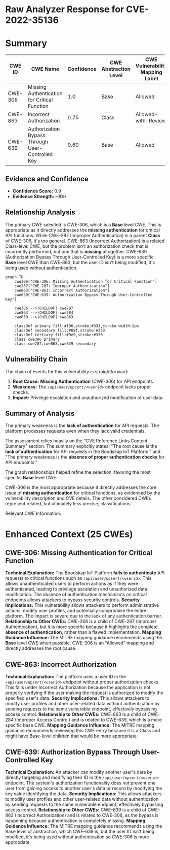 # Raw Analyzer Response for CVE-2022-35136

# Summary
| CWE ID | CWE Name | Confidence | CWE Abstraction Level | CWE Vulnerability Mapping Label | CWE-Vulnerability Mapping Notes |
|---|---|---|---|---|---|
| CWE-306 | Missing Authentication for Critical Function | 1.0 | Base | Allowed | Primary CWE |
| CWE-863 | Incorrect Authorization | 0.75 | Class | Allowed-with-Review | Secondary Candidate |
| CWE-639 | Authorization Bypass Through User-Controlled Key | 0.60 | Base | Allowed | Secondary Candidate |

## Evidence and Confidence

*   **Confidence Score:** 0.9
*   **Evidence Strength:** HIGH

## Relationship Analysis
The primary CWE selected is CWE-306, which is a **Base** level CWE. This is appropriate as it directly addresses the **missing authentication** for critical API functions. While CWE-287 (Improper Authentication) is a parent **Class** of CWE-306, it's too general. CWE-863 (Incorrect Authorization) is a related Class-level CWE, but the problem isn't an authorization check that is incorrectly performed, but one that is **missing** altogether. CWE-639 (Authorization Bypass Through User-Controlled Key) is a more specific **Base** level CWE than CWE-863, but the user ID isn't being modified, it's being used without authentication.

```mermaid
graph TD
    cwe306["CWE-306: Missing Authentication for Critical Function"]
    cwe287["CWE-287: Improper Authentication"]
    cwe863["CWE-863: Incorrect Authorization"]
    cwe639["CWE-639: Authorization Bypass Through User-Controlled Key"]

    cwe306 -->|CHILDOF| cwe287
    cwe863 -->|CHILDOF| cwe284
    cwe639 -->|CHILDOF| cwe863
    
    classDef primary fill:#f96,stroke:#333,stroke-width:2px
    classDef secondary fill:#69f,stroke:#333
    classDef tertiary fill:#9e9,stroke:#333
    class cwe306 primary
    class cwe287,cwe863,cwe639 secondary
```

## Vulnerability Chain
The chain of events for this vulnerability is straightforward:
1.  **Root Cause:** **Missing Authentication** (CWE-306) for API endpoints.
2.  **Weakness:** The `/api/user/upsert/<userid>` endpoint lacks proper checks.
3.  **Impact:** Privilege escalation and unauthorized modification of user data.

## Summary of Analysis
The primary weakness is the **lack of authentication** for API requests. The platform processes requests even when they lack valid credentials.

The assessment relies heavily on the "CVE Reference Links Content Summary" section. The summary explicitly states: "The root cause is the **lack of authentication** for API requests in the Boodskap IoT Platform." and "The primary weakness is the **absence of proper authentication checks** for API endpoints."

The graph relationships helped refine the selection, favoring the most specific **Base** level CWE.

CWE-306 is the most appropriate because it directly addresses the core issue of **missing authentication** for critical functions, as evidenced by the vulnerability description and CVE details. The other considered CWEs represent related, but ultimately less precise, classifications.

Relevant CWE Information:

# Enhanced Context (25 CWEs)

## CWE-306: Missing Authentication for Critical Function
**Technical Explanation:** The Boodskap IoT Platform **fails to authenticate** API requests to critical functions such as `/api/user/upsert/<userid>`. This allows unauthenticated users to perform actions as if they were authenticated, leading to privilege escalation and unauthorized data modification. The absence of authentication mechanisms on critical endpoints allows attackers to bypass security controls.
**Security Implications:** This vulnerability allows attackers to perform administrative actions, modify user profiles, and potentially compromise the entire platform. The impact is severe due to the lack of any authentication barrier.
**Relationship to Other CWEs:** CWE-306 is a child of CWE-287 (Improper Authentication), but it is more specific because it highlights the complete **absence of authentication**, rather than a flawed implementation.
**Mapping Guidance Influence:** The MITRE mapping guidance recommends using the **Base** level CWE when possible. CWE-306 is an "Allowed" mapping and directly addresses the root cause.

## CWE-863: Incorrect Authorization
**Technical Explanation:** The platform uses a user ID in the `/api/user/upsert/<userid>` endpoint without proper authorization checks. This falls under Incorrect Authorization because the application is not properly verifying if the user making the request is authorized to modify the specified user's data.
**Security Implications:** This allows attackers to modify user profiles and other user-related data without authentication by sending requests to the same vulnerable endpoint, effectively bypassing access control.
**Relationship to Other CWEs:** CWE-863 is a child of CWE-284 (Improper Access Control) and is related to CWE-639, which is a more specific base CWE.
**Mapping Guidance Influence:** The MITRE mapping guidance recommends reviewing this CWE entry because it is a Class and might have Base-level children that would be more appropriate.

## CWE-639: Authorization Bypass Through User-Controlled Key
**Technical Explanation:** An attacker can modify another user's data by directly targeting and modifying their ID in the `/api/user/upsert/<userid>` endpoint. The system's authorization functionality does not prevent one user from gaining access to another user's data or record by modifying the key value identifying the data.
**Security Implications:** This allows attackers to modify user profiles and other user-related data without authentication by sending requests to the same vulnerable endpoint, effectively bypassing access control.
**Relationship to Other CWEs:** CWE-639 is a child of CWE-863 (Incorrect Authorization) and is related to CWE-306, as the bypass is happening because authentication is completely missing.
**Mapping Guidance Influence:** The MITRE mapping guidance recommends using the Base level of abstraction, which CWE-639 is, but the user ID isn't being modified, it's being used without authentication so CWE-306 is more appropriate.